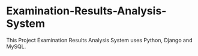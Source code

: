 # Examination-Results-Analysis-System
This Project Examination Results Analysis System uses Python, Django and MySQL.
